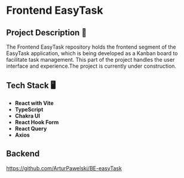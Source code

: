 # Frontend EasyTask

## Project Description 📝

The Frontend EasyTask repository holds the frontend segment of the EasyTask application, which is being developed as a Kanban board to facilitate task management. This part of the project handles the user interface and experience.The project is currently under construction.

## Tech Stack 🖥️

- **React with Vite**
- **TypeScript**
- **Chakra UI**
- **React Hook Form**
- **React Query**
- **Axios**

## Backend

https://github.com/ArturPawelski/BE-easyTask
